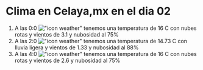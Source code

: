 # Clima en Celaya,mx en el dia 02

1. A las 0:0 !["icon weather"](http://openweathermap.org/img/w/04n.png) tenemos una temperatura de 16 C con nubes rotas y  vientos de 3.1 y nubosidad al 75%
1. A las 2:0 !["icon weather"](http://openweathermap.org/img/w/10n.png) tenemos una temperatura de 14.73 C con lluvia ligera y  vientos de 1.33 y nubosidad al 88%
1. A las 4:0 !["icon weather"](http://openweathermap.org/img/w/04n.png) tenemos una temperatura de 16 C con nubes rotas y  vientos de 2.6 y nubosidad al 75%
